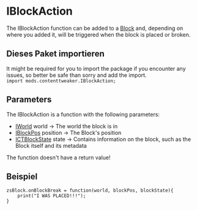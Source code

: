 # IBlockAction

The IBlockAction function can be added to a [Block](/Mods/ContentTweaker/Vanilla/Creatable_Content/Block/) and, depending on where you added it, will be triggered when the block is placed or broken.

## Dieses Paket importieren
It might be required for you to import the package if you encounter any issues, so better be safe than sorry and add the import.  
`import mods.contenttweaker.IBlockAction;`


## Parameters
The IBlockAction is a function with the following parameters:

- [IWorld](/Mods/ContentTweaker/Vanilla/Types/World/IWorld/) world → The world the block is in
- [IBlockPos](/Mods/ContentTweaker/Vanilla/Types/Block/IBlockPos/) position → The Block's position
- [ICTBlockState](/Mods/ContentTweaker/Vanilla/Types/Block/ICTBlockState/) state → Contains information on the block, such as the Block itself and its metadata


The function doesn't have a return value!


## Beispiel
```zenscript
zsBlock.onBlockBreak = function(world, blockPos, blockState){
    print("I WAS PLACED!!!");
}
```